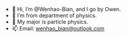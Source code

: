 - 👋 Hi, I’m @Wenhao-Bian, and I go by Owen.
- 👀 I’m from department of physics.
- 🌱 My major is particle physics.
- 📫 Email: wenhao_bian@outlook.com

<!---
Phywh/Phywh is a ✨ special ✨ repository because its `README.md` (this file) appears on your GitHub profile.
You can click the Preview link to take a look at your changes.
--->
